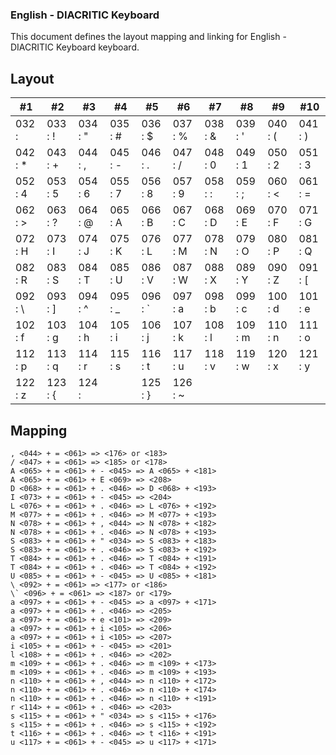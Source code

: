 ### English - DIACRITIC Keyboard
This document defines the layout mapping and linking for English - DIACRITIC Keyboard keyboard.

## Layout
| #1      | #2      | #3      | #4      | #5      | #6      | #7      | #8      | #9      | #10     |
|---------|---------|---------|---------|---------|---------|---------|---------|---------|---------|
| 032 :   | 033 : ! | 034 : " | 035 : # | 036 : $ | 037 : % | 038 : & | 039 : ' | 040 : ( | 041 : ) |
| 042 : * | 043 : + | 044 : , | 045 : - | 046 : . | 047 : / | 048 : 0 | 049 : 1 | 050 : 2 | 051 : 3 |
| 052 : 4 | 053 : 5 | 054 : 6 | 055 : 7 | 056 : 8 | 057 : 9 | 058 : : | 059 : ; | 060 : < | 061 : = |
| 062 : > | 063 : ? | 064 : @ | 065 : A | 066 : B | 067 : C | 068 : D | 069 : E | 070 : F | 071 : G |
| 072 : H | 073 : I | 074 : J | 075 : K | 076 : L | 077 : M | 078 : N | 079 : O | 080 : P | 081 : Q |
| 082 : R | 083 : S | 084 : T | 085 : U | 086 : V | 087 : W | 088 : X | 089 : Y | 090 : Z | 091 : [ |
| 092 : \ | 093 : ] | 094 : ^ | 095 : _ | 096 : \` | 097 : a | 098 : b | 099 : c | 100 : d | 101 : e |
| 102 : f | 103 : g | 104 : h | 105 : i | 106 : j | 107 : k | 108 : l | 109 : m | 110 : n | 111 : o |
| 112 : p | 113 : q | 114 : r | 115 : s | 116 : t | 117 : u | 118 : v | 119 : w | 120 : x | 121 : y |
| 122 : z | 123 : { | 124 : | | 125 : } | 126 : ~ |

## Mapping
```
, <044> + = <061> => <176> or <183>
/ <047> + = <061> => <185> or <178>
A <065> + = <061> + - <045> => A <065> + <181>
A <065> + = <061> + E <069> => <208>
D <068> + = <061> + . <046> => D <068> + <193>
I <073> + = <061> + - <045> => <204>
L <076> + = <061> + . <046> => L <076> + <192>
M <077> + = <061> + . <046> => M <077> + <193>
N <078> + = <061> + , <044> => N <078> + <182>
N <078> + = <061> + . <046> => N <078> + <193>
S <083> + = <061> + " <034> => S <083> + <183>
S <083> + = <061> + . <046> => S <083> + <192>
T <084> + = <061> + . <046> => T <084> + <191>
T <084> + = <061> + . <046> => T <084> + <192>
U <085> + = <061> + - <045> => U <085> + <181>
\ <092> + = <061> => <177> or <186>
\` <096> + = <061> => <187> or <179>
a <097> + = <061> + - <045> => a <097> + <171>
a <097> + = <061> + . <046> => <205>
a <097> + = <061> + e <101> => <209>
a <097> + = <061> + i <105> => <206>
a <097> + = <061> + i <105> => <207>
i <105> + = <061> + - <045> => <201>
l <108> + = <061> + . <046> => <202>
m <109> + = <061> + . <046> => m <109> + <173>
m <109> + = <061> + . <046> => m <109> + <193>
n <110> + = <061> + , <044> => n <110> + <172>
n <110> + = <061> + . <046> => n <110> + <174>
n <110> + = <061> + . <046> => n <110> + <191>
r <114> + = <061> + . <046> => <203>
s <115> + = <061> + " <034> => s <115> + <176>
s <115> + = <061> + . <046> => s <115> + <192>
t <116> + = <061> + . <046> => t <116> + <191>
u <117> + = <061> + - <045> => u <117> + <171>
```
